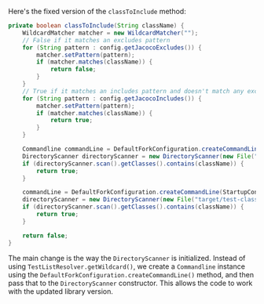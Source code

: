 Here's the fixed version of the `classToInclude` method:

```java
private boolean classToInclude(String className) {
    WildcardMatcher matcher = new WildcardMatcher("");
    // False if it matches an excludes pattern
    for (String pattern : config.getJacocoExcludes()) {
        matcher.setPattern(pattern);
        if (matcher.matches(className)) {
            return false;
        }
    }
    // True if it matches an includes pattern and doesn't match any excludes pattern
    for (String pattern : config.getJacocoIncludes()) {
        matcher.setPattern(pattern);
        if (matcher.matches(className)) {
            return true;
        }
    }

    Commandline commandLine = DefaultForkConfiguration.createCommandLine(StartupConfiguration.get(), 1, new File("target/surefire-reports"));
    DirectoryScanner directoryScanner = new DirectoryScanner(new File("target/classes"), commandLine);
    if (directoryScanner.scan().getClasses().contains(className)) {
        return true;
    }

    commandLine = DefaultForkConfiguration.createCommandLine(StartupConfiguration.get(), 1, new File("target/test-classes"));
    directoryScanner = new DirectoryScanner(new File("target/test-classes"), commandLine);
    if (directoryScanner.scan().getClasses().contains(className)) {
        return true;
    }

    return false;
}
```

The main change is the way the `DirectoryScanner` is initialized. Instead of using `TestListResolver.getWildcard()`, we create a `Commandline` instance using the `DefaultForkConfiguration.createCommandLine()` method, and then pass that to the `DirectoryScanner` constructor. This allows the code to work with the updated library version.